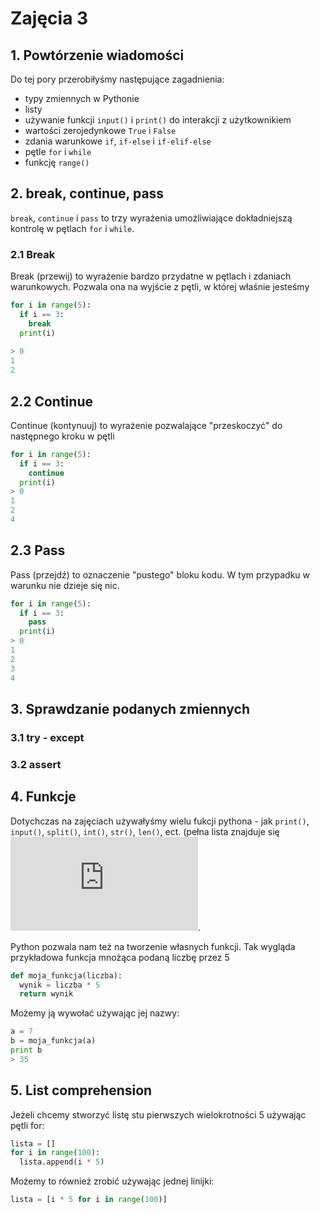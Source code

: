 # Zajęcia 3

## 1. Powtórzenie wiadomości
Do tej pory przerobiłyśmy następujące zagadnienia:
- typy zmiennych w Pythonie
- listy
- używanie funkcji `input()` i `print()` do interakcji z użytkownikiem
- wartości zerojedynkowe `True` i `False`
- zdania warunkowe `if`, `if-else` i `if-elif-else`
- pętle `for` i `while`
- funkcję `range()`

## 2. break, continue, pass
`break`, `continue` i `pass` to trzy wyrażenia umożliwiające dokładniejszą kontrolę w pętlach `for` i `while`.

### 2.1 Break
Break (przewij) to wyrażenie bardzo przydatne w pętlach i zdaniach warunkowych. Pozwala ona na wyjście z pętli, w której właśnie jesteśmy

```python
for i in range(5):
  if i == 3:
    break
  print(i)
  
> 0 
1
2
```
## 2.2 Continue
Continue (kontynuuj) to wyrażenie pozwalające "przeskoczyć" do następnego kroku w pętli
```python
for i in range(5):
  if i == 3:
    continue
  print(i)
> 0 
1
2
4
```
## 2.3 Pass
Pass (przejdź) to oznaczenie "pustego" bloku kodu. W tym przypadku w warunku nie dzieje się nic.
```python
for i in range(5):
  if i == 3:
    pass
  print(i)
> 0 
1
2
3
4
```

## 3. Sprawdzanie podanych zmiennych
### 3.1 try - except
### 3.2 assert

## 4. Funkcje
Dotychczas na zajęciach używałyśmy wielu fukcji pythona - jak `print()`, `input()`, `split()`, `int()`, `str()`, `len()`, ect. (pełna lista znajduje się ![tutaj](https://github.com/agataf/KoloProgramistekMiejskich/blob/master/zajecia1/README.md#%C5%9Bci%C4%85ga).

Python pozwala nam też na tworzenie własnych funkcji. Tak wygląda przykładowa funkcja mnożąca podaną liczbę przez 5
```python
def moja_funkcja(liczba):
  wynik = liczba * 5
  return wynik
```
Możemy ją wywołać używając jej nazwy:
```python
a = 7
b = moja_funkcja(a)
print b
> 35
```

## 5. List comprehension
Jeżeli chcemy stworzyć listę stu pierwszych wielokrotności 5 używając pętli for:
```python
lista = []
for i in range(100):
  lista.append(i * 5)
```
Możemy to również zrobić używając jednej linijki:
```python
lista = [i * 5 for i in range(100)]
```
